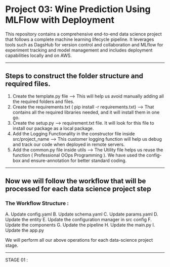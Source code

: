 # Project 03: Wine Prediction Using MLFlow with Deployment

This repository contains a comprehensive end-to-end data science project that follows a complete machine learning lifecycle pipeline. It leverages tools such as DagsHub for version control and collaboration and MLflow for experiment tracking and model management and includes deployment capabilities locally and on AWS.

------------------------------------------------------------------------------------------------------------
## Steps to construct the folder structure and required files.

1. Create the template.py file --> This will help us avoid manually adding all the required folders and files.
2. Create the requirements.txt ( pip install -r requirements.txt) --> That contains all the required libraries needed, and it will install them in one go.
3. Create the setup.py --> requirement.txt file. It will look for this file to install our package as a local package.
4. Add the Logging Functionality in the constructor file inside src/project_name --> This customer logging function will help us debug and track our code when deployed in remote servers.
5. Add the common.py file inside utils --> The Utility file helps us reuse the function ( Professional OOps Programming ). We have used the config-box and ensure-annotation for better standard coding.

------------------------------------------------------------------------------------------------------------

## Now we will follow the workflow that will be processed for each data science project step

### The Workflow Structure :
  A. Update config.yaml
  B. Update schema.yaml
  C. Update params.yaml
  D. Update the entity
  E. Update the configuration manager in src config
  F. Update the components
  G. Update the pipeline 
  H. Update the main.py
  I. Update the app.py

  We will perform all our above operations for each data-science project stage.

------------------------------------------------------------------------------------------------------------

STAGE 01 :

